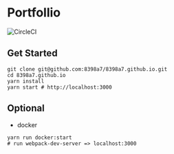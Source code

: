 # Portfollio

![CircleCI](https://circleci.com/gh/8398a7/8398a7.github.io.svg?style=svg&circle-token=890dc2a3c2e7426f2a35600c2e49e2a51d161d81)
## Get Started

```shell
git clone git@github.com:8398a7/8398a7.github.io.git
cd 8398a7.github.io
yarn install
yarn start # http://localhost:3000
```

## Optional

- docker

```shell
yarn run docker:start
# run webpack-dev-server => localhost:3000
```
